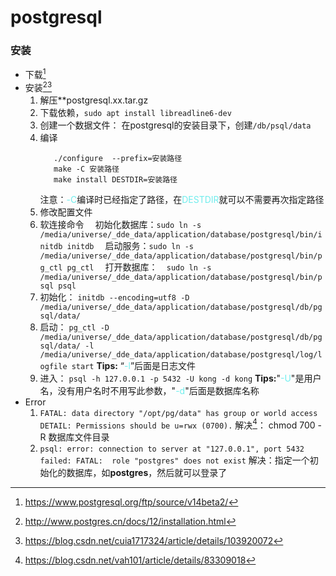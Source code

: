 # postgresql


### 安装
   * 下载[^1]
   * 安装[^2][^3]
      1. 解压**postgresql.xx.tar.gz
      2. 下载依赖，`sudo apt install libreadline6-dev`
      3. 创建一个数据文件：
          在postgresql的安装目录下，创建`/db/psql/data`
      4. 编译
          ```
             ./configure  --prefix=安装路径
             make -C 安装路径
             make install DESTDIR=安装路径
         ```
         注意：<font color=#70EDED>-C</font>编译时已经指定了路径，在<font color=#70EDED>DESTDIR</font>就可以不需要再次指定路径
     5. 修改配置文件
     6. 软连接命令
     &emsp;初始化数据库：`sudo ln -s /media/universe/_dde_data/application/database/postgresql/bin/initdb initdb`
     &emsp;启动服务：`sudo ln -s /media/universe/_dde_data/application/database/postgresql/bin/pg_ctl pg_ctl`
     &emsp;打开数据库：`	sudo ln -s /media/universe/_dde_data/application/database/postgresql/bin/psql psql`
     7. 初始化：
          `initdb --encoding=utf8 -D /media/universe/_dde_data/application/database/postgresql/db/pgsql/data/`
     8. 启动：
          `pg_ctl -D /media/universe/_dde_data/application/database/postgresql/db/pgsql/data/ -l /media/universe/_dde_data/application/database/postgresql/log/logfile start`
          **Tips:** “<font color=#70EFED>-l</font>”后面是日志文件
     9. 进入：
         `psql -h 127.0.0.1 -p 5432 -U kong -d kong`
        **Tips:**"<font color=#70EFEF>-U</font>"是用户名，没有用户名时不用写此参数，"<font color=#70EFED>-d</font>"后面是数据库名称
  * Error
      1. `FATAL: data directory "/opt/pg/data" has group or world access DETAIL: Permissions should be u=rwx (0700).`
      解决[^4]： chmod 700 -R 数据库文件目录
      2. `psql: error: connection to server at "127.0.0.1", port 5432 failed: FATAL:  role "postgres" does not exist`
      解决：指定一个初始化的数据库，如**postgres**，然后就可以登录了

[^1]:https://www.postgresql.org/ftp/source/v14beta2/
[^2]:http://www.postgres.cn/docs/12/installation.html
[^3]:https://blog.csdn.net/cuia1717324/article/details/103920072
[^4]:https://blog.csdn.net/vah101/article/details/83309018